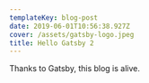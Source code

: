 ```yaml
---
templateKey: blog-post
date: 2019-06-01T10:56:38.927Z
cover: /assets/gatsby-logo.jpeg
title: Hello Gatsby 2
---
```

Thanks to Gatsby, this blog is alive.
